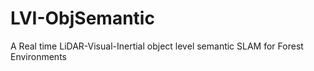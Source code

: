 # LVI-ObjSemantic
A Real time LiDAR-Visual-Inertial object level semantic SLAM for Forest Environments
